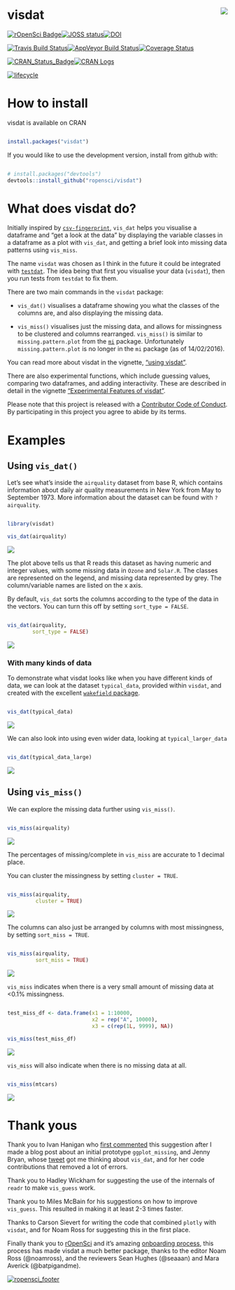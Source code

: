 
<!-- README.md is generated from README.Rmd. Please edit that file -->

# visdat <img src="man/figures/visdat-logo.png" align="right" />

[![rOpenSci
Badge](https://badges.ropensci.org/87_status.svg)](https://github.com/ropensci/onboarding/issues/87)[![JOSS
status](http://joss.theoj.org/papers/c85f57adbc565b064fb4bfc9b59a1b2a/status.svg)](http://joss.theoj.org/papers/c85f57adbc565b064fb4bfc9b59a1b2a)[![DOI](https://zenodo.org/badge/50553382.svg)](https://zenodo.org/badge/latestdoi/50553382)

[![Travis Build
Status](https://travis-ci.org/ropensci/visdat.svg?branch=master)](https://travis-ci.org/ropensci/visdat)[![AppVeyor
Build
Status](https://ci.appveyor.com/api/projects/status/github/ropensci/visdat?branch=master&svg=true)](https://ci.appveyor.com/project/ropensci/visdat)[![Coverage
Status](https://img.shields.io/codecov/c/github/ropensci/visdat/master.svg)](https://codecov.io/github/ropensci/visdat?branch=master)

[![CRAN\_Status\_Badge](http://www.r-pkg.org/badges/version/naniar)](https://cran.r-project.org/package=naniar)[![CRAN
Logs](http://cranlogs.r-pkg.org/badges/visdat)](http://cran.rstudio.com/web/packages/visdat/index.html)

[![lifecycle](https://img.shields.io/badge/lifecycle-maturing-blue.svg)](https://www.tidyverse.org/lifecycle/#maturing)

# How to install

visdat is available on CRAN

``` r

install.packages("visdat")
```

If you would like to use the development version, install from github
with:

``` r

# install.packages("devtools")
devtools::install_github("ropensci/visdat")
```

# What does visdat do?

Initially inspired by
[`csv-fingerprint`](https://github.com/setosa/csv-fingerprint),
`vis_dat` helps you visualise a dataframe and “get a look at the data”
by displaying the variable classes in a dataframe as a plot with
`vis_dat`, and getting a brief look into missing data patterns using
`vis_miss`.

The name `visdat` was chosen as I think in the future it could be
integrated with [`testdat`](https://github.com/ropensci/testdat). The
idea being that first you visualise your data (`visdat`), then you run
tests from `testdat` to fix them.

There are two main commands in the `visdat` package:

  - `vis_dat()` visualises a dataframe showing you what the classes of
    the columns are, and also displaying the missing data.

  - `vis_miss()` visualises just the missing data, and allows for
    missingness to be clustered and columns rearranged. `vis_miss()` is
    similar to `missing.pattern.plot` from the
    [`mi`](https://cran.r-project.org/web/packages/mi/index.html)
    package. Unfortunately `missing.pattern.plot` is no longer in the
    `mi` package (as of 14/02/2016).

You can read more about visdat in the vignette, [“using
visdat”](http://visdat.njtierney.com/articles/using_visdat.html).

There are also experimental functions, which include guessing values,
comparing two dataframes, and adding interactivity. These are described
in detail in the vignette [“Experimental Features of
visdat”](http://visdat.njtierney.com/articles/experimental_features.html).

Please note that this project is released with a [Contributor Code of
Conduct](CONDUCT.md). By participating in this project you agree to
abide by its terms.

# Examples

## Using `vis_dat()`

Let’s see what’s inside the `airquality` dataset from base R, which
contains information about daily air quality measurements in New York
from May to September 1973. More information about the dataset can be
found with `?airquality`.

``` r

library(visdat)

vis_dat(airquality)
```

![](man/figures/README-vis-dat-aq-1.png)<!-- -->

The plot above tells us that R reads this dataset as having numeric and
integer values, with some missing data in `Ozone` and `Solar.R`. The
classes are represented on the legend, and missing data represented by
grey. The column/variable names are listed on the x axis.

By default, `vis_dat` sorts the columns according to the type of the
data in the vectors. You can turn this off by setting `sort_type =
FALSE`.

``` r

vis_dat(airquality, 
        sort_type = FALSE)
```

![](man/figures/README-vis-dat-aq-sort-type-1.png)<!-- -->

### With many kinds of data

To demonstrate what visdat looks like when you have different kinds of
data, we can look at the dataset `typical_data`, provided within
`visdat`, and created with the excellent [`wakefield`
package](https://github.com/trinker/wakefield).

``` r

vis_dat(typical_data)
```

![](man/figures/README-vis-dat-typical-data-1.png)<!-- -->

We can also look into using even wider data, looking at
`typical_larger_data`

``` r

vis_dat(typical_data_large)
```

![](man/figures/README-vis-dat-typical-larger-data-1.png)<!-- -->

## Using `vis_miss()`

We can explore the missing data further using `vis_miss()`.

``` r

vis_miss(airquality)
```

![](man/figures/README-vis-miss-aq-1.png)<!-- -->

The percentages of missing/complete in `vis_miss` are accurate to 1
decimal place.

You can cluster the missingness by setting `cluster = TRUE`.

``` r

vis_miss(airquality, 
         cluster = TRUE)
```

![](man/figures/README-vis-miss-aq-cluster-1.png)<!-- -->

The columns can also just be arranged by columns with most missingness,
by setting `sort_miss = TRUE`.

``` r

vis_miss(airquality,
         sort_miss = TRUE)
```

![](man/figures/README-vis-miss-aq-sort-miss-1.png)<!-- -->

`vis_miss` indicates when there is a very small amount of missing data
at \<0.1% missingness.

``` r

test_miss_df <- data.frame(x1 = 1:10000,
                           x2 = rep("A", 10000),
                           x3 = c(rep(1L, 9999), NA))

vis_miss(test_miss_df)
```

![](man/figures/README-vis-miss-test-1.png)<!-- -->

`vis_miss` will also indicate when there is no missing data at all.

``` r

vis_miss(mtcars)
```

![](man/figures/README-vis-miss-mtcars-1.png)<!-- -->

# Thank yous

Thank you to Ivan Hanigan who [first
commented](http://www.njtierney.com/r/missing%20data/rbloggers/2015/12/01/ggplot-missing-data/#comment-2388263747)
this suggestion after I made a blog post about an initial prototype
`ggplot_missing`, and Jenny Bryan, whose
[tweet](https://twitter.com/JennyBryan/status/679011378414268416) got me
thinking about `vis_dat`, and for her code contributions that removed a
lot of errors.

Thank you to Hadley Wickham for suggesting the use of the internals of
`readr` to make `vis_guess` work.

Thank you to Miles McBain for his suggestions on how to improve
`vis_guess`. This resulted in making it at least 2-3 times faster.

Thanks to Carson Sievert for writing the code that combined `plotly`
with `visdat`, and for Noam Ross for suggesting this in the first place.

Finally thank you to [rOpenSci](https://github.com/ropensci) and it’s
amazing [onboarding process](https://github.com/ropensci/onboarding),
this process has made visdat a much better package, thanks to the editor
Noam Ross (@noamross), and the reviewers Sean Hughes (@seaaan) and Mara
Averick
(@batpigandme).

[![ropensci\_footer](https://ropensci.org/public_images/ropensci_footer.png)](https://ropensci.org)
